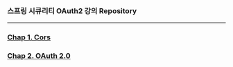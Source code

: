 ### 스프링 시큐리티 OAuth2 강의 Repository

------

### [Chap 1. Cors](https://github.com/keepbang/spring-security-oauth2/tree/chap1.cors)
### [Chap 2. OAuth 2.0](https://github.com/keepbang/spring-security-oauth2/tree/chap2.oauth2.0)
